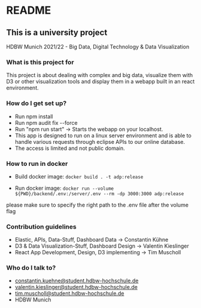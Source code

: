 # README #

## This is a university project ##

HDBW Munich 2021/22 - Big Data, Digital Technology & Data Visualization

### What is this project for ###

This project is about dealing with complex and big data, visualize them with D3 or other visualization tools 
and display them in a webapp built in an react environment. 

### How do I get set up? ###

* Run npm install
* Run npm audit fix --force
* Run "npm run start" -> Starts the webapp on your localhost. 
* This app is designed to run on a linux server environment and is able to handle various requests through eclipse APIs to our online database.
* The access is limited and not public domain.

### How to run in docker ###

* Build docker image:
``docker build . -t adp:release``

* Run docker image:
``docker run --volume ${PWD}/backend/.env:/server/.env --rm -dp 3000:3000 adp:release``

please make sure to specify the right path to the .env file after the volume flag

### Contribution guidelines ###

* Elastic, APIs, Data-Stuff, Dashboard Data -> Constantin Kühne
* D3 & Data Visualization-Stuff, Dashboard Design -> Valentin Kieslinger
* React App Development, Design, D3 implementing -> Tim Muscholl

### Who do I talk to? ###

* constantin.kuehne@student.hdbw-hochschule.de
* valentin.kieslinger@student.hdbw-hochschule.de
* tim.muscholl@student.hdbw-hochschule.de
* HDBW Munich
